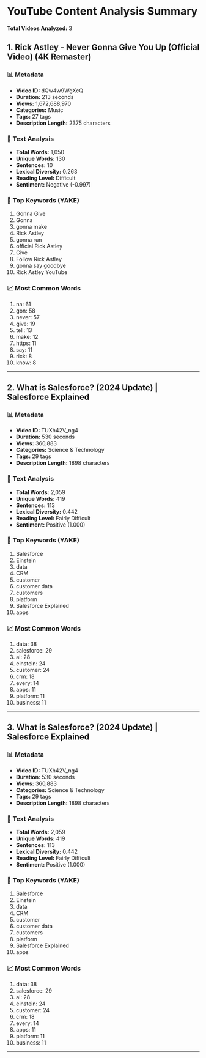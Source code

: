 # YouTube Content Analysis Summary

**Total Videos Analyzed:** 3

## 1. Rick Astley - Never Gonna Give You Up (Official Video) (4K Remaster)

### 📊 Metadata
- **Video ID:** dQw4w9WgXcQ
- **Duration:** 213 seconds
- **Views:** 1,672,688,970
- **Categories:** Music
- **Tags:** 27 tags
- **Description Length:** 2375 characters

### 🧠 Text Analysis
- **Total Words:** 1,050
- **Unique Words:** 130
- **Sentences:** 10
- **Lexical Diversity:** 0.263
- **Reading Level:** Difficult
- **Sentiment:** Negative (-0.997)

### 🔑 Top Keywords (YAKE)
1. Gonna Give
2. Gonna
3. gonna make
4. Rick Astley
5. gonna run
6. official Rick Astley
7. Give
8. Follow Rick Astley
9. gonna say goodbye
10. Rick Astley YouTube

### 📈 Most Common Words
1. na: 61
2. gon: 58
3. never: 57
4. give: 19
5. tell: 13
6. make: 12
7. https: 11
8. say: 11
9. rick: 8
10. know: 8

---

## 2. What is Salesforce? (2024 Update) | Salesforce Explained

### 📊 Metadata
- **Video ID:** TUXh42V_ng4
- **Duration:** 530 seconds
- **Views:** 360,883
- **Categories:** Science & Technology
- **Tags:** 29 tags
- **Description Length:** 1898 characters

### 🧠 Text Analysis
- **Total Words:** 2,059
- **Unique Words:** 419
- **Sentences:** 113
- **Lexical Diversity:** 0.442
- **Reading Level:** Fairly Difficult
- **Sentiment:** Positive (1.000)

### 🔑 Top Keywords (YAKE)
1. Salesforce
2. Einstein
3. data
4. CRM
5. customer
6. customer data
7. customers
8. platform
9. Salesforce Explained
10. apps

### 📈 Most Common Words
1. data: 38
2. salesforce: 29
3. ai: 28
4. einstein: 24
5. customer: 24
6. crm: 18
7. every: 14
8. apps: 11
9. platform: 11
10. business: 11

---

## 3. What is Salesforce? (2024 Update) | Salesforce Explained

### 📊 Metadata
- **Video ID:** TUXh42V_ng4
- **Duration:** 530 seconds
- **Views:** 360,883
- **Categories:** Science & Technology
- **Tags:** 29 tags
- **Description Length:** 1898 characters

### 🧠 Text Analysis
- **Total Words:** 2,059
- **Unique Words:** 419
- **Sentences:** 113
- **Lexical Diversity:** 0.442
- **Reading Level:** Fairly Difficult
- **Sentiment:** Positive (1.000)

### 🔑 Top Keywords (YAKE)
1. Salesforce
2. Einstein
3. data
4. CRM
5. customer
6. customer data
7. customers
8. platform
9. Salesforce Explained
10. apps

### 📈 Most Common Words
1. data: 38
2. salesforce: 29
3. ai: 28
4. einstein: 24
5. customer: 24
6. crm: 18
7. every: 14
8. apps: 11
9. platform: 11
10. business: 11

---
